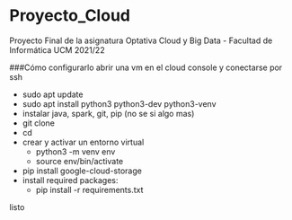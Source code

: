 # Proyecto_Cloud
Proyecto Final de la asignatura Optativa Cloud y Big Data - Facultad de Informática UCM 2021/22 

###Cómo configurarlo
abrir una vm en el cloud console y conectarse por ssh
- sudo apt update
- sudo apt install python3 python3-dev python3-venv
- instalar java, spark, git, pip (no se si algo mas)
- git clone <url repo>
- cd <your-project>
- crear y activar un entorno virtual
    - python3 -m venv env
    - source env/bin/activate
- pip install google-cloud-storage
- install required packages:
    - pip install -r requirements.txt

listo
